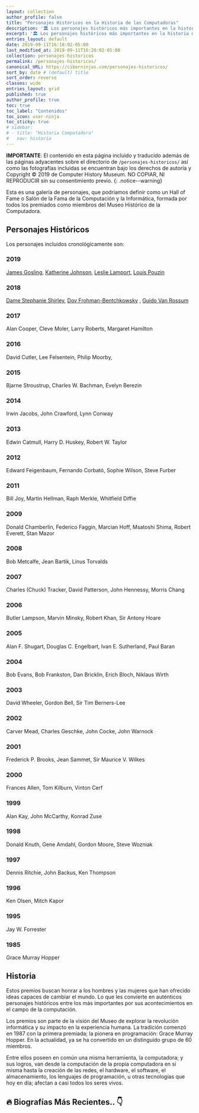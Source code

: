 ```yaml
---
layout: collection
author_profile: false
title: "Personajes Históricos en la Historia de las Computadoras"
description: '🏛 Los personajes históricos más importantes en la historia de la creación de las computadoras'
excerpt: '🏛 Los personajes históricos más importantes en la historia de la creación de las computadoras'
entries_layout: default
date: 2019-09-11T16:18:02-05:00
last_modified_at: 2019-09-11T16:20:02-05:00
collection: personajes-historicos
permalink: /personajes-historicos/
canonical_URL: https://ciberninjas.com/personajes-historicos/
sort_by: date # (default) title
sort_order: reverse
classes: wide
entries_layout: grid
published: true
author_profile: true
toc: true
toc_label: "Contenidos"
toc_icon: user-ninja
toc_sticky: true
# sidebar:
# - title: "Historia Computadora"
#   nav: historia
---
```


**IMPORTANTE**: El contenido en esta página incluido y traducido además de las páginas adyacentes sobre el directorio de ```/personajes-historicos/``` así como las fotografías incluidas se encuentran bajo los derechos de autoría y Copyright © 2019 de Computer History Museum. NO COPIAR, NI REPRODUCIR sin su consentimiento previo.
{: .notice--warning}

Esta es una galería de personajes, que podríamos definir como un Hall of Fame o Salón de la Fama de la Computación y la Informática, formada por todos los premiados como miembros del Museo Histórico de la Computadora.

## Personajes Históricos

Los personajes incluidos cronológicamente son:

### 2019

[James Gosling](/personajes-historicos/james-gosling/), [Katherine Johnson](/personajes-historicos/katherine-johnson/), [Leslie Lamport](/personajes-historicos/leslie-lamport/), [Louis Pouzin](/personajes-historicos/louis-pouzin/)

### 2018

[Dame Stephanie Shirley](/personajes-historicos/dame-stephanie-shirley/), [Dov Frohman-Bentchkowsky](/personajes-historicos/dov-frohman-bentchkowsky/) , [Guido Van Rossum](/personajes-historicos/guido-van-rossum/)

### 2017

Alan Cooper, Cleve Moler, Larry Roberts, Margaret Hamilton

### 2016

David Cutler, Lee Felsentein, Philip Moorby, 

### 2015

Bjarne Stroustrup, Charles W. Bachman, Evelyn Berezin

### 2014

Irwin Jacobs, John Crawford, Lynn Conway

### 2013

Edwin Catmull, Harry D. Huskey, Robert W. Taylor

### 2012

Edward Feigenbaum, Fernando Corbató, Sophie Wilson, Steve Furber

### 2011

Bill Joy, Martin Hellman, Raph Merkle, Whitfield Diffie

### 2009

Donald Chamberlin, Federico Faggin, Marcian Hoff, Msatoshi Shima, Robert Everett, Stan Mazor

### 2008

Bob Metcalfe, Jean Bartik, Linus Torvalds

### 2007

Charles (Chuck) Tracker, David Patterson, John Hennessy, Morris Chang

### 2006

Butler Lampson, Marvin Minsky, Robert Khan, Sir Antony Hoare

### 2005

Alan F. Shugart, Douglas C. Engelbart, Ivan E. Sutherland, Paul Baran

### 2004

Bob Evans, Bob Frankston, Dan Bricklin, Erich Bloch, Niklaus Wirth

### 2003

David Wheeler, Gordon Bell, Sir Tim Berners-Lee

### 2002

Carver Mead, Charles Geschke, John Cocke, John Warnock

### 2001

Frederick P. Brooks, Jean Sammet, Sir Maurice V. Wilkes

### 2000

Frances Allen, Tom Kilburn, Vinton Cerf

### 1999

Alan Kay, John McCarthy, Konrad Zuse

### 1998

Donald Knuth, Gene Amdahl, Gordon Moore, Steve Wozniak

### 1997

Dennis Ritchie, John Backus, Ken Thompson

### 1996

Ken Olsen, Mitch Kapor

### 1995

Jay W. Forrester

### 1985

Grace Murray Hopper

## Historia

Estos premios buscan honrar a los hombres y las mujeres que han ofrecido ideas capaces de cambiar el mundo. Lo que les convierte en auténticos personajes históricos entre los más importantes por sus acontecimientos en el campo de la computación.

Los premios son parte de la visión del Museo de explorar la revolución informática y su impacto en la experiencia humana. La tradición comenzó en 1987 con la primera premiada; la pionera en programación: Grace Murray Hopper. En la actualidad, ya se ha convertido en un distinguido grupo de 60 miembros.

Entre ellos poseen en común una misma herramienta, la computadora; y sus logros, van desde la computación de la propia computadora en sí misma hasta la creación de las redes, el hardware, el software, el almacenamiento, los lenguajes de programación, u otras tecnologías que hoy en día; afectan a casi todos los seres vivos.

<!-- Saber Más -->

## 🔥 Biografías Más Recientes.. 👇